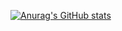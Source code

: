 [![Anurag's GitHub stats](https://github-readme-stats.vercel.app/api?username=dimitur2204&theme=dark)](https://github.com/anuraghazra/github-readme-stats)

